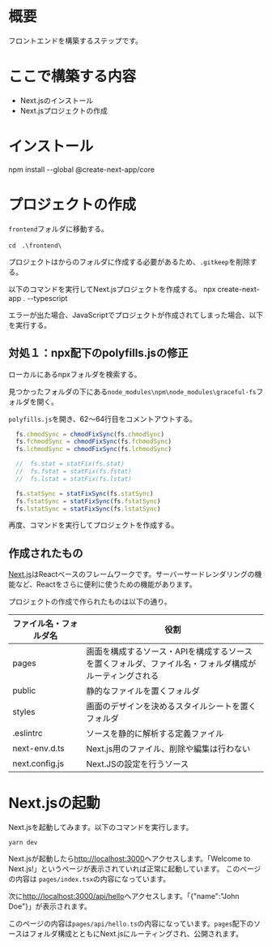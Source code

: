 # 概要
フロントエンドを構築するステップです。

# ここで構築する内容
 - Next.jsのインストール
 - Next.jsプロジェクトの作成

# インストール
npm install --global @create-next-app/core

# プロジェクトの作成

`frontend`フォルダに移動する。
```
cd　.\frontend\
```

プロジェクトはからのフォルダに作成する必要があるため、`.gitkeep`を削除する。

以下のコマンドを実行してNext.jsプロジェクトを作成する。
npx create-next-app . --typescript

エラーが出た場合、JavaScriptでプロジェクトが作成されてしまった場合、以下を実行する。

## 対処１：npx配下のpolyfills.jsの修正

ローカルにあるnpxフォルダを検索する。

見つかったフォルダの下にある`node_modules\npm\node_modules\graceful-fs`フォルダを開く。

`polyfills.js`を開き、62～64行目をコメントアウトする。

```JavaScript
  fs.chmodSync = chmodFixSync(fs.chmodSync)
  fs.fchmodSync = chmodFixSync(fs.fchmodSync)
  fs.lchmodSync = chmodFixSync(fs.lchmodSync)

  //  fs.stat = statFix(fs.stat)
  //  fs.fstat = statFix(fs.fstat)
  //  fs.lstat = statFix(fs.lstat)

  fs.statSync = statFixSync(fs.statSync)
  fs.fstatSync = statFixSync(fs.fstatSync)
  fs.lstatSync = statFixSync(fs.lstatSync)
```

再度、コマンドを実行してプロジェクトを作成する。


## 作成されたもの

[Next.js](https://nextjs.org/)はReactベースのフレームワークです。サーバーサードレンダリングの機能など、Reactをさらに便利に使うための機能があります。

プロジェクトの作成で作られたものは以下の通り。

|  ファイル名・フォルダ名  |  役割  |
| ----------- | --------- |
|  pages  |  画面を構成するソース・APIを構成するソースを置くフォルダ、ファイル名・フォルダ構成がルーティングされる  |
|  public  |  静的なファイルを置くフォルダ  |
|  styles |  画面のデザインを決めるスタイルシートを置くフォルダ  |
|  .eslintrc  |  ソースを静的に解析する定義ファイル  |
|  next-env.d.ts  |  Next.js用のファイル、削除や編集は行わない  |
|  next.config.js  |  Next.JSの設定を行うソース  |


# Next.jsの起動

Next.jsを起動してみます。以下のコマンドを実行します。

```
yarn dev
```

Next.jsが起動したら[http://localhost:3000](http://localhost:3000)へアクセスします。「Welcome to Next.js!」というページが表示されていれば正常に起動しています。
このページの内容は `pages/index.tsx`の内容になっています。

次に[http://localhost:3000/api/hello](http://localhost:3000/api/hello)へアクセスします。「{"name":"John Doe"}」が表示されます。

このページの内容は`pages/api/hello.ts`の内容になっています。`pages`配下のソースはフォルダ構成とともにNext.jsにルーティングされ、公開されます。